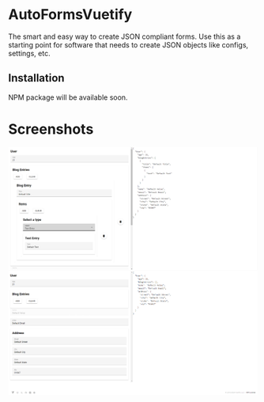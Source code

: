 # AutoFormsVuetify

The smart and easy way to create JSON compliant forms.
Use this as a starting point for software that needs to create JSON objects like configs, settings, etc.

## Installation

NPM package will be available soon.


# Screenshots
![AutoFormVuetify](media/screenshot1.png)
![AutoFormVuetify](media/screenshot2.png)

